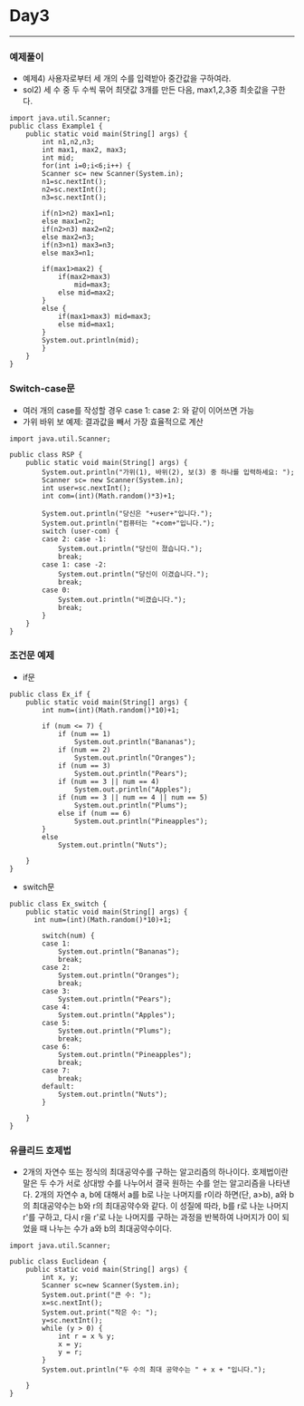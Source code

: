 # Day3
---
### 예제풀이
- 예제4) 사용자로부터 세 개의 수를 입력받아 중간값을 구하여라.
- sol2) 세 수 중 두 수씩 묶어 최댓값 3개를 만든 다음, max1,2,3중 최솟값을 구한다.

~~~
import java.util.Scanner;
public class Example1 {
	public static void main(String[] args) {
		int n1,n2,n3;
		int max1, max2, max3;
		int mid;
		for(int i=0;i<6;i++) {
		Scanner sc= new Scanner(System.in);
		n1=sc.nextInt();
		n2=sc.nextInt();
		n3=sc.nextInt();

		if(n1>n2) max1=n1;
		else max1=n2;
		if(n2>n3) max2=n2;
		else max2=n3;
		if(n3>n1) max3=n3;
		else max3=n1;

		if(max1>max2) {
			if(max2>max3)
				mid=max3;
			else mid=max2;
		}
		else {
			if(max1>max3) mid=max3;
			else mid=max1;
		}
		System.out.println(mid);
		}
	}
}
~~~

### Switch-case문
- 여러 개의 case를 작성할 경우 case 1: case 2: 와 같이 이어쓰면 가능
- 가위 바위 보 예제: 결과값을 빼서 가장 효율적으로 계산   

~~~
import java.util.Scanner;

public class RSP {
	public static void main(String[] args) {
		System.out.println("가위(1), 바위(2), 보(3) 중 하나를 입력하세요: ");
		Scanner sc= new Scanner(System.in);
		int user=sc.nextInt();
		int com=(int)(Math.random()*3)+1;

		System.out.println("당신은 "+user+"입니다.");
		System.out.println("컴퓨터는 "+com+"입니다.");
		switch (user-com) {
		case 2: case -1:
			System.out.println("당신이 졌습니다.");
			break;
		case 1: case -2:
			System.out.println("당신이 이겼습니다.");
			break;
		case 0:
			System.out.println("비겼습니다.");
			break;
		}
	}
}
~~~

### 조건문 예제
- if문
~~~
public class Ex_if {
	public static void main(String[] args) {
		int num=(int)(Math.random()*10)+1;

		if (num <= 7) {
			if (num == 1)
				System.out.println("Bananas");
			if (num == 2)
				System.out.println("Oranges");
			if (num == 3)
				System.out.println("Pears");
			if (num == 3 || num == 4)
				System.out.println("Apples");
			if (num == 3 || num == 4 || num == 5)
				System.out.println("Plums");
			else if (num == 6)
				System.out.println("Pineapples");
		}
		else
			System.out.println("Nuts");

	}
}
~~~

- switch문
~~~
public class Ex_switch {
	public static void main(String[] args) {
      int num=(int)(Math.random()*10)+1;

		switch(num) {
		case 1:
			System.out.println("Bananas");
			break;
		case 2:
			System.out.println("Oranges");
			break;
		case 3:
			System.out.println("Pears");
		case 4:
			System.out.println("Apples");
		case 5:
			System.out.println("Plums");
			break;
		case 6:
			System.out.println("Pineapples");
			break;
		case 7:
			break;
		default:
			System.out.println("Nuts");
		}

	}
}
~~~

### 유클리드 호제법
- 2개의 자연수 또는 정식의 최대공약수를 구하는 알고리즘의 하나이다. 호제법이란 말은 두 수가 서로 상대방 수를 나누어서 결국 원하는 수를 얻는 알고리즘을 나타낸다. 2개의 자연수 a, b에 대해서 a를 b로 나눈 나머지를 r이라 하면(단, a>b), a와 b의 최대공약수는 b와 r의 최대공약수와 같다. 이 성질에 따라, b를 r로 나눈 나머지 r'를 구하고, 다시 r을 r'로 나눈 나머지를 구하는 과정을 반복하여 나머지가 0이 되었을 때 나누는 수가 a와 b의 최대공약수이다.

~~~
import java.util.Scanner;

public class Euclidean {
	public static void main(String[] args) {
		int x, y;
		Scanner sc=new Scanner(System.in);
		System.out.print("큰 수: ");
		x=sc.nextInt();
		System.out.print("작은 수: ");
		y=sc.nextInt();
		while (y > 0) {
			int r = x % y;
			x = y;
			y = r;
		}
		System.out.println("두 수의 최대 공약수는 " + x + "입니다.");

	}
}
~~~
